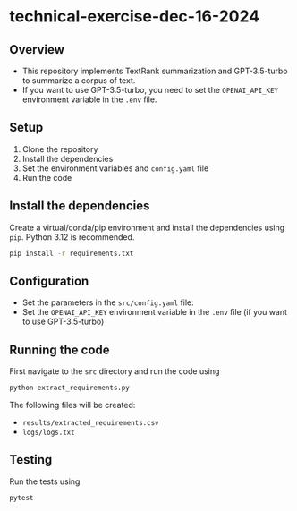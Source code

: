 # technical-exercise-dec-16-2024

## Overview

- This repository implements TextRank summarization and GPT-3.5-turbo to summarize a corpus of text.
- If you want to use GPT-3.5-turbo, you need to set the `OPENAI_API_KEY` environment variable in the `.env` file.


## Setup

1. Clone the repository
2. Install the dependencies
3. Set the environment variables and `config.yaml` file
4. Run the code

## Install the dependencies

Create a virtual/conda/pip environment and install the dependencies using `pip`. Python 3.12 is recommended.

```bash
pip install -r requirements.txt
```

## Configuration

- Set the parameters in the `src/config.yaml` file: 
- Set the `OPENAI_API_KEY` environment variable in the `.env` file (if you want to use GPT-3.5-turbo)

## Running the code

First navigate to the `src` directory and run the code using

```bash
python extract_requirements.py
```

The following files will be created:
- `results/extracted_requirements.csv`
- `logs/logs.txt`

## Testing

Run the tests using 

```bash
pytest
```


